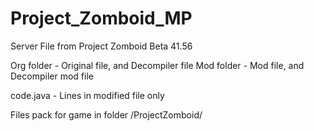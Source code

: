 # Project_Zomboid_MP

Server File from Project Zomboid  Beta 41.56

Org folder - Original file, and Decompiler file
Mod folder - Mod file, and Decompiler mod file

code.java - Lines in modified file only

Files pack for game in folder /ProjectZomboid/